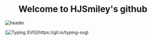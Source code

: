<div align="center">
  <h1>Welcome to HJSmiley's github</h1>
</div>

![header](https://capsule-render.vercel.app/api?type=waving&color=auto&height=300&section=header&text=Hello%20Web&fontSize=90)

[![Typing SVG](https://readme-typing-svg.demolab.com?font=Fira+Code&weight=600&size=30&pause=1000&color=F7B327&random=false&width=435&lines=This+Is+The+Best+Site+For+Development!)](https://git.io/typing-svg)
